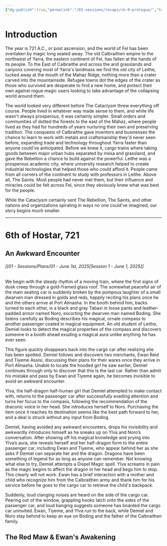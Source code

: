 ```yaml
---
{"dg-publish":true,"permalink":"/01-sessions/recaps/ch-0-prologue/","tags":["exclude","gardenEntry"]}
---
```


# Introduction
The year is 721 A.C., or post ascension, and the world of Fel has been overtaken by magic long sealed away. The old Calbraithen empire to the northwest of Yarra, the eastern continent of Fel, has fallen at the hands of its people. To the East of Calbraithe and across the arid grasslands and canyons covering most of Yarra's landmass we find the old city of Leithe, tucked away at the mouth of the Mahaz Ridge, nothing more than a crater carved into the mountainside. Refugee towns dot the edges of the crater as those who survived are desperate to find a new home, and protect their own against rogue magic users looking to take advantage of the collapsing world around them.

The world looked very different before The Cataclysm threw everything off course. People lived in whatever way made sense to them, and while life wasn't always prosperous, it was certainly simpler. Small orders and communities of dotted the forests to the east of the Mahaz, where people lived as they had for hundreds of years nurturing their own and preserving tradition. The conquests of Calbraithe gave inventors and businesses the chance to learn to work with metals and craftsmanship they'd never seen before, expanding trade and technology throughout Yarra faster than anyone could've anticipated. Before we knew it, cargo trains where taking goods between major urban hubs separated by mesa and grassland, and gave the Rebellion a chance to build against the powerful. Leithe was a prosperous academic city, where university research helped to create industrial technologies that helped those who could afford it. People came from all corners of the continent to study with professors in Leithe. Above all, The Saints. Most people had never met them, but their influence and miracles could be felt across Fel, since they obviously knew what was best for the people.

While the Cataclysm certainly sent The Rebellion, The Saints, and other nations and organizations spiraling in ways no one could've imagined, our story begins much smaller.

---
# 6th of Hostar, 721
## An Awkward Encounter
###### [[01 - Sessions/Plans/01 - June 1st, 2025\|Session 1 - June 1, 2025]]
We begin with the steady rhythm of a moving train, where the first signs of dusk creep through a gold-framed glass roof. The somewhat peaceful air of the main seating car is suddenly broken by the pompous laughter of a small dwarven man dressed in golds and reds, happily reciting his plans once he and the others arrive at Port Almasha. In the booth behind him, backs turned to each other, is a black and gray Tabaxi in loose pants and leather-padded armor named Noro, escorting the dwarven man named Boding. She listens carefully as Boding describes his magical, ornate compass to another passenger coated in magical equipment. An old student of Leithe, Demiel looks to detect the magical properties of the compass and discovers someone in a booth ahead exuding a magical aura unlike anything he has ever seen.

This figure quickly disappears back into the cargo car after realizing she has been spotted. Demiel follows and discovers two merchants, Ewan Reid and Tiyeme Assisi, discussing their plans for their wares once they arrive in Port Almasha. Unable to locate the hooded girl he saw earlier, Demiel continues through only to discover that this is the last car. Rather than admit his mistake and pass by Ewan and Tiyeme again, he becomes invisible to avoid an awkward encounter.

Ylva, the half-dragon half-human girl that Demiel attempted to make contact with, returns to the passenger car after successfully evading attention and turns her focus to the compass, following the recommendation of the draconic voice in her head. She introduces herself to Noro. Purchasing the item once it reaches its destination seems like the best path forward to her, and a deal is struck without any input from Boding.

Demiel, having avoided any awkward encounters, drops his invisibility and awkwardly introduces himself as he sneaks up on Ylva and Noro’s conversation. After showing off his magical knowledge and prying into Ylva’s aura, she reveals herself and her half-dragon form to the entire passenger car, including Ewan and Tiyeme, who appear behind her as she asks if Demiel can separate her and the dragon. Dragons have been something of legend for as long as anyone can remember. Not knowing what else to try, Demiel attempts a Dispel Magic spell. Ylva screams in pain as the magic begins to affect the dragon in her head and begs him to stop. This clearly will not work. Ewan has a brief interaction with a mother and child who recognize him from the Calbraithen army and thank him for his service before he goes to the cargo car to retrieve the child's backpack.

Suddenly, loud clanging noises are heard on the side of the cargo car. Peering out of the window, grappling hooks latch onto the sides of the passenger car, and loud banging suggests someone has boarded the cargo car uninvited. Ewan, Tiyeme, and Ylva run to the back, while Demiel and Noro stay behind to keep an eye on Boding and the father of the Calbraithen family.
## The Red Maw & Ewan's Awakening

